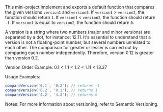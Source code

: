 This mini-project implement and exports a default function that compares the given versions `version1` and `version2`. If `version1` > `version2`, the function should return `1`. If `version1` < `version2`, the function should return `-1`. If `version1` is equal to `version2`, the function should return `0`.

A version is a string where two numbers (major and minor versions) are separated by a dot, for instance: 12.11. It's essential to understand that a version is not a floating-point number, but several numbers unrelated to each other. The comparison for greater or lesser is carried out by comparing each number independently. Therefore, version 0.12 is greater than version 0.2.

Version Order Example:
0.1 < 1.1 < 1.2 < 1.11 < 13.37

Usage Examples:

```javascript
compareVersion('0.1', '0.2'); // returns -1
compareVersion('0.2', '0.1'); // returns 1
compareVersion('4.2', '4.2'); // returns 0
```

Notes:
For more information about versioning, refer to Semantic Versioning.
